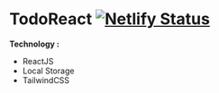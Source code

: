 # TodoReact [![Netlify Status](https://api.netlify.com/api/v1/badges/b0bb8601-6440-4014-99ca-6a80eae6d2a6/deploy-status)](https://todo-kylaz.netlify.app)

<b>Technology : </b>
<ul>
  <li>ReactJS</li>
  <li>Local Storage</li>
  <li>TailwindCSS</li>
</ul>    
